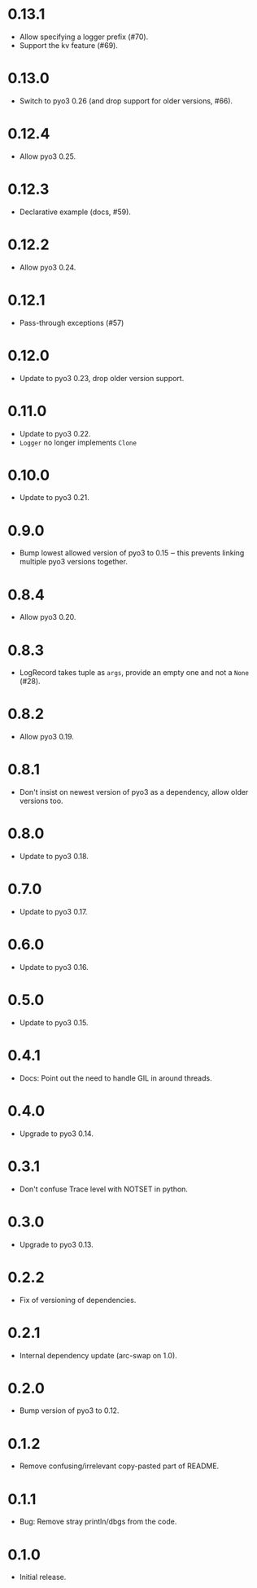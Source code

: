 # 0.13.1

* Allow specifying a logger prefix (#70). 
* Support the kv feature (#69).

# 0.13.0

* Switch to pyo3 0.26 (and drop support for older versions, #66).

# 0.12.4

* Allow pyo3 0.25.

# 0.12.3

* Declarative example (docs, #59).

# 0.12.2

* Allow pyo3 0.24.

# 0.12.1

* Pass-through exceptions (#57)

# 0.12.0

* Update to pyo3 0.23, drop older version support.

# 0.11.0

* Update to pyo3 0.22.
* `Logger` no longer implements `Clone`

# 0.10.0

* Update to pyo3 0.21.

# 0.9.0

* Bump lowest allowed version of pyo3 to 0.15 ‒ this prevents linking multiple
  pyo3 versions together.

# 0.8.4

* Allow pyo3 0.20.

# 0.8.3

* LogRecord takes tuple as `args`, provide an empty one and not a `None` (#28).

# 0.8.2

* Allow pyo3 0.19.

# 0.8.1

* Don't insist on newest version of pyo3 as a dependency, allow older versions
  too.

# 0.8.0

* Update to pyo3 0.18.

# 0.7.0

* Update to pyo3 0.17.

# 0.6.0

* Update to pyo3 0.16.

# 0.5.0

* Update to pyo3 0.15.

# 0.4.1

* Docs: Point out the need to handle GIL in around threads.

# 0.4.0

* Upgrade to pyo3 0.14.

# 0.3.1

* Don't confuse Trace level with NOTSET in python.

# 0.3.0

* Upgrade to pyo3 0.13.

# 0.2.2

* Fix of versioning of dependencies.

# 0.2.1

* Internal dependency update (arc-swap on 1.0).

# 0.2.0

* Bump version of pyo3 to 0.12.

# 0.1.2

* Remove confusing/irrelevant copy-pasted part of README.

# 0.1.1

* Bug: Remove stray println/dbgs from the code.

# 0.1.0

* Initial release.
